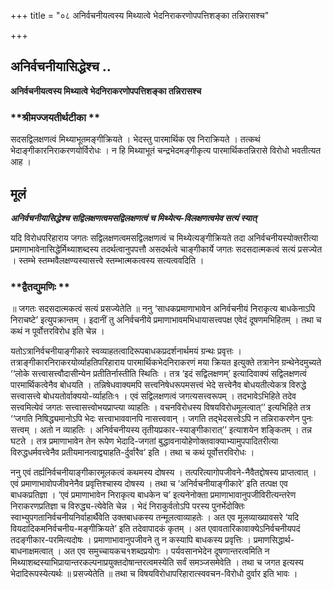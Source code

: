 +++
title = "०८ अनिर्वचनीयत्वस्य मिथ्यात्वे भेदनिराकरणोपपत्तिशङ्का तन्निरासश्च"

+++


## अनिर्वचनीयासिद्धेश्च ..

**अनिर्वचनीयत्वस्य मिथ्यात्वे भेदनिराकरणोपपत्तिशङ्का तन्निरासश्च**

### **श्रीमज्जयतीर्थटीका **

सदसद्विलक्षणत्वं मिथ्याभूतमङ्गीक्रियते । भेदस्तु पारमार्थिक एव निराक्रियते । तत्कथं भेदाङ्गीकारनिराकरणयोर्विरोधः । न हि मिथ्याभूतं चन्द्रभेदमङ्गीकृत्य पारमार्थिकतन्निरासे विरोधो भवतीत्यत आह ।

## **मूलं**

***अनिर्वचनीयासिद्धेश्च सद्विलक्षणत्वमसद्विलक्षणत्वं च मिथ्येत्य-विलक्षणत्वमेव सत्यं स्यात्***

यदि विरोधपरिहाराय जगतः सद्विलक्षणत्वमसद्विलक्षणत्वं च मिथ्येत्यङ्गीक्रियते तदा अनिर्वचनीयस्योक्तरीत्या प्रमाणाभावेनासिद्धेर्मिथ्याशब्दस्य तदर्थत्वानुपपत्तौ असदर्थत्वे चाङ्गीकार्ये जगतः सदसदात्मकत्वं सत्यं प्रसज्येत । स्तम्भे स्तम्भवैलक्षण्यस्यासत्त्वे स्तम्भात्मकत्वस्य सत्यत्ववदिति ।

### **द्वैतद्युमणिः **

॥ जगतः सदसदात्मकत्वं सत्यं प्रसज्येतेति ॥ ननु ‘साधकप्रमाणाभावेन अनिर्वचनीयं निराकृत्य बाधकेनाऽपि निराचष्टे’ इत्युपक्रान्तम् । इदानीं तु अनिर्वचनीये प्रमाणाभावमभिधायासत्त्वपक्ष एवेदं दूषणमभिहितम् । तथा च कथं न पूर्वोत्तरविरोध इति चेन्न ।

यतोऽत्रानिर्वचनीयाङ्गीकारे स्वव्याहतत्वादिरूपबाधकप्रदर्शनार्थमयं ग्रन्थः प्रवृत्तः । तत्राङ्गीकारनिराकरयोर्व्याहतिपरिहाराय पारमार्थिकभेदनिराकरणं मया क्रियत इत्युक्ते तत्रानेन ग्रन्थेनेदमुच्यते ‘‘लोके सत्त्वासत्त्वौदासीन्येन प्रतीतिर्नास्तीति स्थितिः । तत्र ‘इदं सद्विलक्षणम्’ इत्यादिवाक्यं सद्विलक्षणत्वं पारमार्थिकत्वेनैव बोधयति । तन्निषेधवाक्यमपि सत्त्वनिषेधरूपमसत्त्वं भेदे सत्त्वेनैव बोधयतीत्येकत्र विरुद्धे सत्त्वासत्त्वे बोधयतोर्वाक्ययो-र्व्याहतिः१ । एवं सद्विलक्षणत्वं जगत्यसत्त्वरूपम् । तदभावेऽभिहिते तदेव सत्त्वमित्येवं जगतः सत्त्वासत्त्वोभयप्राप्त्या व्याहतिः । वचनविरोधस्य विषयविरोधमूलत्वात्’’ इत्यभिहिते तत्र ‘‘जगति निषिद्ध्यमानोऽपि भेदः सत्त्वाभाववानपि नासत्त्ववान् । जगति तद्भेदसत्त्वेऽपि न तन्निराकरणेन पुनः सत्त्वम् । अतो न व्याहतिः । अनिर्वचनीयस्य तृतीयप्रकार-स्याङ्गीकारात्’’ इत्याशयेन शङ्कितम् । तन्न घटते । तत्र प्रमाणाभावेन तेन रूपेण भेदादि-जगतां बुद्धावनायोहेणोक्तवाक्याभ्यामुपपादितरीत्या विरुद्धधर्मवत्त्वेनैव प्रतीयमानत्वाद्व्याहति-र्दुर्वारैव’ इति । तथा च कथं पूर्वोत्तरविरोधः ।

ननु एवं तर्ह्यनिर्वचनीयाङ्गीकारमूलकत्वं कथमस्य दोषस्य । तत्परित्यागोपजीवने-नैवैतद्दोषस्य प्राप्तत्वात् । एवं प्रमाणाभावोपजीवनेनैव प्रवृत्तिश्चास्य दोषस्य । तथा च ‘अनिर्वचनीयाङ्गीकारे’ इति तत्पक्ष एव बाधकप्रतिज्ञा । ‘एवं प्रमाणाभावेन निराकृत्य बाधकेन च’ इत्यनेनोक्ता प्रमाणाभावानुपजीविरीत्यन्तरेण निराकरणप्रतिज्ञा च विरुद्ध्य-त्येवेति चेन्न । भेदं निराकुर्वतोऽपि परस्य पुनर्भेदोक्तिः स्वाभ्युपगतानिर्वचनीयनिर्वाहार्थैवेति उक्तबाधकस्य तन्मूलत्वाव्याहतेः । अत एव मूलव्याख्यावसरे ‘यदि वियदादिकमनिर्वचनीय-मङ्गीक्रियते’ इति तदेवापादकं कृतम् । अत एवावतारिकावाक्येऽनिर्वचनीयपदं तदङ्गीकार-परमित्यदोषः । प्रमाणाभावानुपजीवने तु न कस्यापि बाधकस्य प्रवृत्तिः । प्रमाणसिद्धार्थ-बाधनाक्षमत्वात् । अत एव समुच्चायकच१शब्दप्रयोगः । पर्यवसानभेदेन दूषणान्तरत्वमिति न मिथ्याशब्दस्याभिप्रायान्तरकल्पनाप्रयुक्तदोषान्तरत्वमस्येति सर्वं समञ्जसमेवेति । तथा च जगत इत्यस्य भेदादिरूपस्येत्यर्थः ॥ प्रसज्येतेति ॥ तथा च विषयविरोधापरिहारात्स्ववचन-विरोधो दुर्वार इति भावः ।

